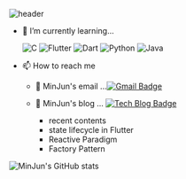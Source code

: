 ![header](https://capsule-render.vercel.app/api?type=waving&color=33A1FE&height=300&section=header&text=MinJun%20Choi&fontSize=90&fontColor=09213D)

- 🌱 I’m currently learning...

    ![C](https://img.shields.io/badge/c-%2300599C.svg?style=for-the-badge&logo=c&logoColor=white) ![Flutter](https://img.shields.io/badge/Flutter-%2302569B.svg?style=for-the-badge&logo=Flutter&logoColor=white) ![Dart](https://img.shields.io/badge/dart-%230175C2.svg?style=for-the-badge&logo=dart&logoColor=white) ![Python](https://img.shields.io/badge/python-3670A0?style=for-the-badge&logo=python&logoColor=ffdd54) ![Java](https://img.shields.io/badge/java-%23ED8B00.svg?style=for-the-badge&logo=java&logoColor=white)
    
- 📫 How to reach me
  - 📮  MinJun's email ...[![Gmail Badge](https://img.shields.io/badge/Gmail-d14836?style=flat-square&logo=Gmail&logoColor=white&link=mailto:mj04300017@gmail.com)](mailto:mj04300017@gmail.com)

  - 📒  MinJun's blog ... [![Tech Blog Badge](http://img.shields.io/badge/-Tech%20blog-black?style=flat-square&logo=blogger&logoColor=white&link=https://plog.dev/)](https://plog.dev/)
    - recent contents
    - state lifecycle in Flutter
    - Reactive Paradigm
    - Factory Pattern

![MinJun's GitHub stats](https://github-readme-stats.vercel.app/api?username=minjun0430&&show_icons=true&theme=default) 
